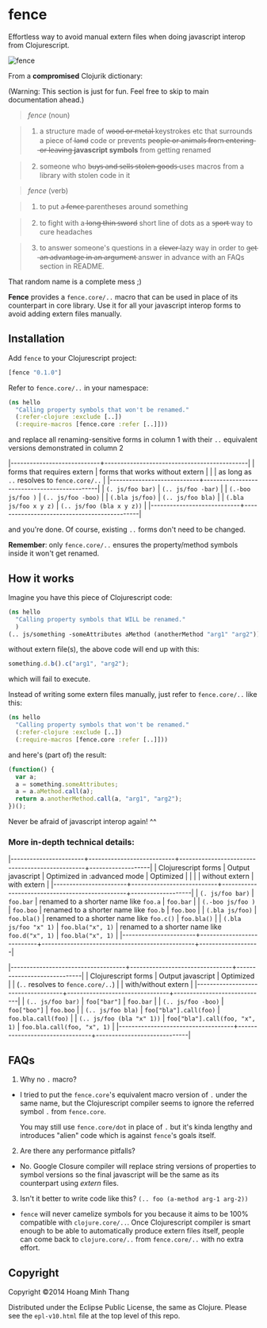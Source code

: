 # fence

Effortless way to avoid manual extern files when doing javascript
interop from Clojurescript.

![fence](http://upload.wikimedia.org/wikipedia/commons/thumb/2/27/Fence_400px.jpg/220px-Fence_400px.jpg)


From a **compromised** Clojurik dictionary:

(Warning: This section is just for fun. Feel free to skip to main
documentation ahead.)

> *fence* (noun)

> 1. a structure made of w̶o̶o̶d̶ ̶o̶r̶ ̶m̶e̶t̶a̶l̶ keystrokes etc that surrounds a
>    piece of l̶a̶n̶d̶ code or prevents p̶e̶o̶p̶l̶e̶ ̶o̶r̶ ̶a̶n̶i̶m̶a̶l̶s̶ ̶f̶r̶o̶m̶ ̶e̶n̶t̶e̶r̶i̶n̶g̶
>    ̶o̶r̶ ̶l̶e̶a̶v̶i̶n̶g̶ **javascript symbols** from getting renamed

> 2. someone who b̶u̶y̶s̶ ̶a̶n̶d̶ ̶s̶e̶l̶l̶s̶ ̶s̶t̶o̶l̶e̶n̶ ̶g̶o̶o̶d̶s̶ uses macros from a
>    library with stolen code in it

> *fence* (verb)

> 1. to put a̶ ̶f̶e̶n̶c̶e̶ parentheses around something

> 2. to fight with a l̶o̶n̶g̶ ̶t̶h̶i̶n̶ ̶s̶w̶o̶r̶d̶ short line of dots as a s̶p̶o̶r̶t̶ way
>    to cure headaches

> 3. to answer someone's questions in a c̶l̶e̶v̶e̶r̶ lazy way in order to
>    g̶e̶t̶ ̶a̶n̶ ̶a̶d̶v̶a̶n̶t̶a̶g̶e̶ ̶i̶n̶ ̶a̶n̶ ̶a̶r̶g̶u̶m̶e̶n̶t̶ answer in advance with an FAQs
>    section in README.


That random name is a complete mess ;)

**Fence** provides a `fence.core/..` macro that can be used in place of its
counterpart in core library. Use it for all your javascript interop forms
to avoid adding extern files manually.

## Installation

Add `fence` to your Clojurescript project:

```cljs
[fence "0.1.0"]
```
Refer to `fence.core/..` in your namespace:

```cljs
(ns hello
  "Calling property symbols that won't be renamed."
  (:refer-clojure :exclude [..])
  (:require-macros [fence.core :refer [..]]))
```

and replace all renaming-sensitive forms in column 1 with their `..`
equivalent versions demonstrated in column 2

|----------------------------+---------------------------------------------|
| forms that requires extern | forms that works without extern             |
|                            | as long as `..` resolves to `fence.core/..` |
|----------------------------+---------------------------------------------|
| `(. js/foo bar)`           | `(.. js/foo -bar)`                          |
| `(.-boo js/foo )`          | `(.. js/foo -boo)`                          |
| `(.bla js/foo)`            | `(.. js/foo bla)`                           |
| `(.bla js/foo x y z)`      | `(.. js/foo (bla x y z))`                   |
|----------------------------+---------------------------------------------|

and you're done. Of course, existing `..` forms don't need to be changed.

**Remember**: only `fence.core/..` ensures the property/method symbols
inside it won't get renamed.

## How it  works

Imagine you have this piece of Clojurescript code:

```clj
(ns hello
  "Calling property symbols that WILL be renamed."
  )
(.. js/something -someAttributes aMethod (anotherMethod "arg1" "arg2"))
```

without extern file(s), the above code will end up with this:

```js
something.d.b().c("arg1", "arg2");
```
which will fail to execute.

Instead of writing some extern files manually, just refer to
`fence.core/..` like this:

```clj
(ns hello
  "Calling property symbols that won't be renamed."
  (:refer-clojure :exclude [..])
  (:require-macros [fence.core :refer [..]]))
```
and here's (part of) the result:

```js
(function() {
  var a;
  a = something.someAttributes;
  a = a.aMethod.call(a);
  return a.anotherMethod.call(a, "arg1", "arg2");
})();
```

Never be afraid of javascript interop again! ^^

### More in-depth technical details:

|-----------------------+---------------------------+------------------------------------------------+-------------------|
| Clojurescript forms   | Output javascript         | Optimized in :advanced mode                    | Optimized         |
|                       |                           | without extern                                 | with extern       |
|-----------------------+---------------------------+------------------------------------------------+-------------------|
| `(. js/foo bar)`      | `foo.bar`                 | renamed to a shorter name like `foo.a`         | `foo.bar`         |
| `(.-boo js/foo )`     | `foo.boo`                 | renamed to a shorter name like `foo.b`         | `foo.boo`         |
| `(.bla js/foo)`       | `foo.bla()`               | renamed to a shorter name like `foo.c()`       | `foo.bla()`       |
| `(.bla js/foo "x" 1)` | `foo.bla("x", 1)`         | renamed to a shorter name like `foo.d("x", 1)` | `foo.bla("x", 1)` |
|-----------------------+---------------------------+------------------------------------------------+-------------------|

|------------------------------------+--------------------------------+-----------------------------|
| Clojurescript forms                | Output javascript              | Optimized                   |
| (`..` resolves to `fence.core/..`) |                                | with/without extern         |
|------------------------------------+--------------------------------+-----------------------------|
| `(.. js/foo bar)`                  | `foo["bar"]`                   | `foo.bar`                   |
| `(.. js/foo -boo)`                 | `foo["boo"]`                   | `foo.boo`                   |
| `(.. js/foo bla)`                  | `foo["bla"].call(foo)`         | `foo.bla.call(foo)`         |
| `(.. js/foo (bla "x" 1))`          | `foo["bla"].call(foo, "x", 1)` | `foo.bla.call(foo, "x", 1)` |
|------------------------------------+--------------------------------+-----------------------------|

## FAQs

1. Why no `.` macro?
 - I tried to put the `fence.core`'s equivalent macro version of `.`
   under the same name, but the Clojurescript compiler seems to ignore
   the referred symbol `.` from `fence.core`.

   You may still use `fence.core/dot` in place of `.` but it's kinda
   lengthy and introduces "alien" code which is against `fence`'s
   goals itself.

2. Are there any performance pitfalls?
 - No. Google Closure compiler will replace string versions of
   properties to symbol versions so the final javascript will be the
   same as its counterpart using *extern* files.

3. Isn't it better to write code like this? `(.. foo (a-method arg-1 arg-2))`
 - `fence` will never camelize symbols for you because it aims to be
   100% compatible with `clojure.core/..`. Once Clojurescript compiler
   is smart enough to be able to automatically produce extern files
   itself, people can come back to `clojure.core/..` from
   `fence.core/..` with no extra effort.

## Copyright

Copyright ©2014 Hoang Minh Thang

Distributed under the Eclipse Public License, the same as Clojure. Please see the `epl-v10.html` file at the top level of this repo.
